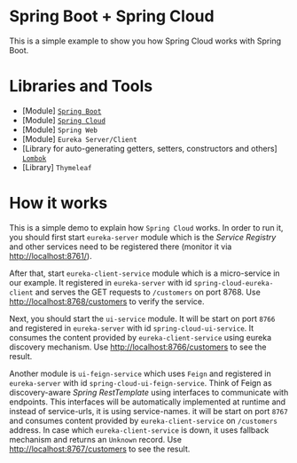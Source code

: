 # Spring Boot + Spring Cloud

This is a simple example to show you how Spring Cloud works with Spring Boot.

# Libraries and Tools
* [Module] [`Spring Boot`](https://spring.io/projects/spring-boot)
* [Module] [`Spring Cloud`](https://spring.io/projects/spring-cloud)
* [Module] `Spring Web`
* [Module] `Eureka Server/Client`
* [Library for auto-generating getters, setters, constructors and others] [`Lombok`](https://projectlombok.org/)
* [Library] `Thymeleaf`

# How it works
This is a simple demo to explain how `Spring Cloud` works. In order to run it, you should first start 
`eureka-server` module which is the _Service Registry_ and other services need to be registered there 
(monitor it via [http://localhost:8761/](http://localhost:8761/)).

After that, start `eureka-client-service` module which is a micro-service in our example. 
It registered in `eureka-server` with id `spring-cloud-eureka-client` and serves the GET 
requests to `/customers` on port 8768. Use [http://localhost:8768/customers](http://localhost:8768/customers)
to verify the service. 

Next, you should start the `ui-service` module. It will be start on port `8766` and registered in 
`eureka-server` with id `spring-cloud-ui-service`. It consumes the content provided by `eureka-client-service` 
using eureka discovery mechanism. Use [http://localhost:8766/customers](http://localhost:8766/customers) to see the result.

Another module is `ui-feign-service` which uses `Feign` and registered in `eureka-server` with id 
`spring-cloud-ui-feign-service`. Think of Feign as discovery-aware _Spring RestTemplate_ using 
interfaces to communicate with endpoints. This interfaces will be automatically implemented at 
runtime and instead of service-urls, it is using service-names. it will be start on port `8767` and 
consumes content provided by `eureka-client-service` on `/customers` address. In case which `eureka-client-service` 
is down, it uses fallback mechanism and returns an `Unknown` record. 
Use [http://localhost:8767/customers](http://localhost:8767/customers) to see the result.

